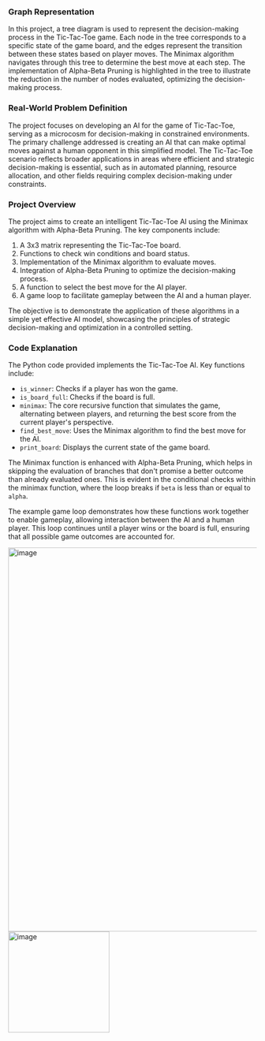 ### Graph Representation
In this project, a tree diagram is used to represent the decision-making process in the Tic-Tac-Toe game. Each node in the tree corresponds to a specific state of the game board, and the edges represent the transition between these states based on player moves. The Minimax algorithm navigates through this tree to determine the best move at each step. The implementation of Alpha-Beta Pruning is highlighted in the tree to illustrate the reduction in the number of nodes evaluated, optimizing the decision-making process.

### Real-World Problem Definition
The project focuses on developing an AI for the game of Tic-Tac-Toe, serving as a microcosm for decision-making in constrained environments. The primary challenge addressed is creating an AI that can make optimal moves against a human opponent in this simplified model. The Tic-Tac-Toe scenario reflects broader applications in areas where efficient and strategic decision-making is essential, such as in automated planning, resource allocation, and other fields requiring complex decision-making under constraints.

### Project Overview
The project aims to create an intelligent Tic-Tac-Toe AI using the Minimax algorithm with Alpha-Beta Pruning. The key components include:
1. A 3x3 matrix representing the Tic-Tac-Toe board.
2. Functions to check win conditions and board status.
3. Implementation of the Minimax algorithm to evaluate moves.
4. Integration of Alpha-Beta Pruning to optimize the decision-making process.
5. A function to select the best move for the AI player.
6. A game loop to facilitate gameplay between the AI and a human player.

The objective is to demonstrate the application of these algorithms in a simple yet effective AI model, showcasing the principles of strategic decision-making and optimization in a controlled setting.

### Code Explanation
The Python code provided implements the Tic-Tac-Toe AI. Key functions include:
- `is_winner`: Checks if a player has won the game.
- `is_board_full`: Checks if the board is full.
- `minimax`: The core recursive function that simulates the game, alternating between players, and returning the best score from the current player's perspective.
- `find_best_move`: Uses the Minimax algorithm to find the best move for the AI.
- `print_board`: Displays the current state of the game board.

The Minimax function is enhanced with Alpha-Beta Pruning, which helps in skipping the evaluation of branches that don't promise a better outcome than already evaluated ones. This is evident in the conditional checks within the minimax function, where the loop breaks if `beta` is less than or equal to `alpha`. 

The example game loop demonstrates how these functions work together to enable gameplay, allowing interaction between the AI and a human player. This loop continues until a player wins or the board is full, ensuring that all possible game outcomes are accounted for.


<img width="779" alt="image" src="https://github.com/Hacktus/Tic-Tac-Toe/assets/126244304/0937af8e-0a8b-4ddf-82d6-408906470888">


<img width="205" alt="image" src="https://github.com/Hacktus/Tic-Tac-Toe/assets/126244304/a60dc202-83eb-40e3-ab28-733b87c129fb">

